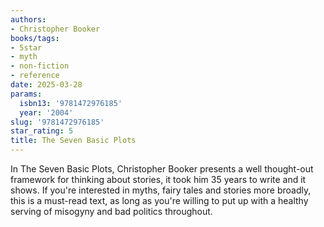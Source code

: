 ```yaml
---
authors:
- Christopher Booker
books/tags:
- 5star
- myth
- non-fiction
- reference
date: 2025-03-28
params:
  isbn13: '9781472976185'
  year: '2004'
slug: '9781472976185'
star_rating: 5
title: The Seven Basic Plots
---
```


In The Seven Basic Plots, Christopher Booker presents a well thought-out framework for thinking about stories, it took him 35 years to write and it shows. If you're interested in myths, fairy tales and stories more broadly, this is a must-read text, as long as you're willing to put up with a healthy serving of misogyny and bad politics throughout. 


<!--more-->